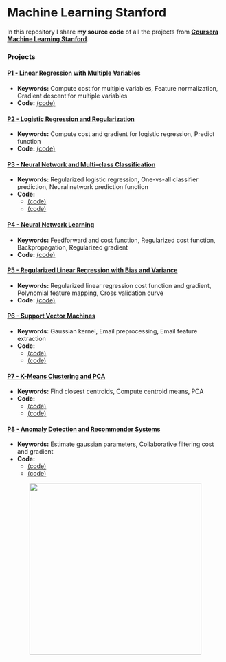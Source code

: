 # Machine Learning Stanford
In this repository I share **my source code** of all the projects from **[Coursera Machine Learning Stanford](https://www.coursera.org/learn/machine-learning/home/welcome)**.

### Projects

#### [P1 - Linear Regression with Multiple Variables](Project_1_Linear_Regression_Multiple_Variables)
 - **Keywords:** Compute cost for multiple variables, Feature normalization, Gradient descent for multiple variables
 - **Code:** <a href="./machine-learning-ex1/ex1/ex1.m"> (code) </a>
 
#### [P2 - Logistic Regression and Regularization](Project_2_Logistic_Regression_Regularization)
 - **Keywords:** Compute cost and gradient for logistic regression, Predict function
 - **Code:** <a href="./machine-learning-ex2/ex2/ex2.m"> (code) </a>
 
#### [P3 - Neural Network and Multi-class Classification](Project_3_Neural_Network_Multi_Classification)
 - **Keywords:** Regularized logistic regression, One-vs-all classifier prediction, Neural network prediction function
 - **Code:** 
	- <a href="./machine-learning-ex3/ex3/ex3.m"> (code) </a>
	- <a href="./machine-learning-ex3/ex3/ex3_nn.m"> (code) </a>
 
#### [P4 - Neural Network Learning](Project_4_Neural_Network_Learning)
 - **Keywords:** Feedforward and cost function, Regularized cost function, Backpropagation, Regularized gradient
 - **Code:** <a href="./machine-learning-ex4/ex4/ex4.m"> (code) </a>
 
#### [P5 - Regularized Linear Regression with Bias and Variance](Project_5_Regularized_Linear_Regression_and_Bias_Variance)
 - **Keywords:** Regularized linear regression cost function and gradient, Polynomial feature mapping, Cross validation curve
 - **Code:** <a href="./machine-learning-ex5/ex5/ex5.m"> (code) </a>
 
 #### [P6 - Support Vector Machines](Project_6_Support_Vector_Machines)
 - **Keywords:** Gaussian kernel, Email preprocessing, Email feature extraction
 - **Code:** 
	- <a href="./machine-learning-ex6/ex6/ex6.m"> (code) </a>
	- <a href="./machine-learning-ex6/ex6/ex6_spam.m"> (code) </a>

 #### [P7 - K-Means Clustering and PCA](Project_7_K-Means_Clustering_and_PCA)
 - **Keywords:** Find closest centroids, Compute centroid means, PCA
 - **Code:** 
	- <a href="./machine-learning-ex7/ex7/ex7.m"> (code) </a>
	- <a href="./machine-learning-ex7/ex7/ex7_pca.m"> (code) </a>
 
 #### [P8 - Anomaly Detection and Recommender Systems](Project_8_Anomaly_Detection_and_Recommender_Systems)
 - **Keywords:** Estimate gaussian parameters, Collaborative filtering cost and gradient
 - **Code:** 
	- <a href="./machine-learning-ex8/ex8/ex8.m"> (code) </a>
	- <a href="./machine-learning-ex8/ex8/ex8_cofi.m"> (code) </a>
 
<p align="center">
  <img src="https://www.skillbyte.de/wp-content/uploads/2016/07/machine_learning.jpg" width="400">
</p>
